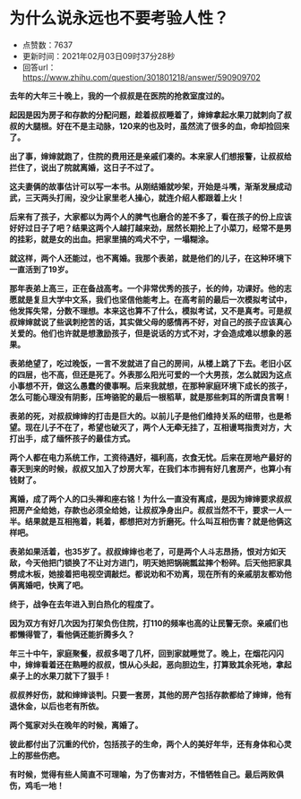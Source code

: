 # 为什么说永远也不要考验人性？
- 点赞数：7637
- 更新时间：2021年02月03日09时37分28秒
- 回答url：https://www.zhihu.com/question/301801218/answer/590909702
<body>
 <p data-pid="V_BX73N4"><b>去年的大年三十晚上，我的一个叔叔是在医院的抢救室度过的。</b></p>
 <p data-pid="mXe8MmIC"><b>起因是因为房子和存款的分配问题，趁着叔叔睡着了，婶婶拿起水果刀就刺向了叔叔的大腿根。好在不是主动脉，120来的也及时，虽然流了很多的血，命却捡回来了。</b></p>
 <p data-pid="l2ZBAN2J"><b>出了事，婶婶就跑了，住院的费用还是亲戚们凑的。本来家人们想报警，让叔叔给拦住了，说出了院就离婚，这日子不过了。</b></p>
 <p data-pid="DFkHEHiH"><b>这夫妻俩的故事估计可以写一本书。从刚结婚就吵架，开始是斗嘴，渐渐发展成动武，三天两头打闹，没少让家里老人操心，就连介绍人都跟着上火！</b></p>
 <p data-pid="5VvLTTXW"><b>后来有了孩子，大家都以为两个人的脾气也磨合的差不多了，看在孩子的份上应该好好过日子了吧？结果这两个人越打越来劲，居然长期抡上了小菜刀，经常不是男的挂彩，就是女的出血。把家里搞的鸡犬不宁，一塌糊涂。</b></p>
 <p data-pid="7qH9HvZa"><b>就这样，两个人还能过，也不离婚。我那个表弟，就是他们的儿子，在这种环境下一直活到了19岁。</b></p>
 <p data-pid="hzzudcWa"><b>那年表弟上高三，正在备战高考。一个非常优秀的孩子，长的帅，功课好。他的志愿就是复旦大学中文系，我们也坚信他能考上。在高考前的最后一次模拟考试中，他发挥失常，分数不理想。本来这也算不了什么，模拟考试，又不是真考。可是叔叔婶婶就说了些讽刺挖苦的话，其实做父母的感情再不好，对自己的孩子应该真心关爱的。他们也许就是想激励孩子，但是说话的方式不对，才会造成难以想象的恶果。</b></p>
 <p data-pid="SrHnmzRX"><b>表弟绝望了，吃过晚饭，一言不发就进了自己的房间，从楼上跳了下去。老旧小区的四层，也不高，但还是死了。外表那么阳光可爱的一个大男孩，怎么就因为这点小事想不开，做这么愚蠢的傻事啊。后来我就想，在那种家庭环境下成长的孩子，怎么可能心理没有阴影，压垮骆驼的最后一根稻草，就是那些刺耳的所谓良言啊！</b></p>
 <p data-pid="9GUzPusg"><b>表弟的死，对叔叔婶婶的打击是巨大的。以前儿子是他们维持关系的纽带，也是希望。现在儿子不在了，希望也破灭了，两个人无牵无挂了，互相谩骂指责对方，大打出手，成了缅怀孩子的最佳方式。</b></p>
 <p data-pid="Whibdz5r"><b>两个人都在电力系统工作，工资待遇好，福利高，衣食无忧。后来在房地产最好的春天到来的时候，叔叔又加入了炒房大军，在我们本市拥有好几套房产，也算小有钱财了。</b></p>
 <p data-pid="rJnMndQq"><b>离婚，成了两个人的口头禅和座右铭！为什么一直没有离成，是因为婶婶要求叔叔把房产全给她，存款也必须全给她，让叔叔净身出户。叔叔当然不干，要求一人一半。结果就是互相拖着，耗着，都想把对方折磨死。什么叫互相伤害？就是他俩这样吧。</b></p>
 <p data-pid="JQai6UbL"><b>表弟如果活着，也35岁了。叔叔婶婶也老了，可是两个人斗志昂扬，恨对方如天敌，今天他把门锁换了不让对方进门，明天她把锅碗瓢盆摔个粉碎。后天他把家具劈成木板，她接着把电视空调敲烂。都说劝和不劝离，现在所有的亲戚朋友都劝他俩离婚吧，快离了吧。</b></p>
 <p data-pid="OyLF5PRk"><b>终于，战争在去年进入到白热化的程度了。</b></p>
 <p data-pid="UGPbZMxp"><b>因为双方有好几次因为打架负伤住院，打110的频率也高的让民警无奈。亲戚们也都懒得管了，看他俩还能折腾多久？</b></p>
 <p data-pid="kRulBMur"><b>年三十中午，家庭聚餐，叔叔多喝了几杯，回到家就睡觉了。晚上，在烟花闪闪中，婶婶看着还在熟睡的叔叔，恨从心头起，恶向胆边生，打算致其余死地，拿起桌子上的水果刀就下了狠手！</b></p>
 <p data-pid="Ut_6V_Ao"><b>叔叔养好伤，就和婶婶谈判。只要一套房，其他的房产包括存款都给了婶婶，他有退休金，以后也老有所依。</b></p>
 <p data-pid="zNzXdZ4F"><b>两个冤家对头在晚年的时候，离婚了。</b></p>
 <p data-pid="jn3qt6xC"><b>彼此都付出了沉重的代价，包括孩子的生命，两个人的美好年华，还有身体和心灵上的那些伤疤。</b></p>
 <p data-pid="CbmdyIwA"><b>有时候，觉得有些人简直不可理喻，为了伤害对方，不惜牺牲自己。最后两败俱伤，鸡毛一地！</b></p>
</body>